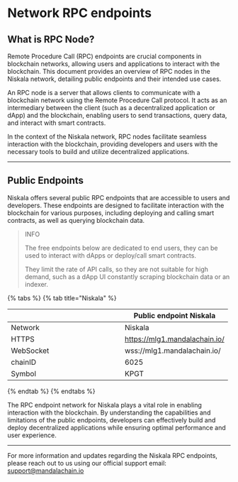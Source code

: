 # Network RPC endpoints

## What is RPC Node?[​](https://docs.astar.network/docs/build/environment/endpoints#what-is-rpc-node) <a href="#what-is-rpc-node" id="what-is-rpc-node"></a>

Remote Procedure Call (RPC) endpoints are crucial components in blockchain networks, allowing users and applications to interact with the blockchain. This document provides an overview of RPC nodes in the Niskala network, detailing public endpoints and their intended use cases.

An RPC node is a server that allows clients to communicate with a blockchain network using the Remote Procedure Call protocol. It acts as an intermediary between the client (such as a decentralized application or dApp) and the blockchain, enabling users to send transactions, query data, and interact with smart contracts.

In the context of the Niskala network, RPC nodes facilitate seamless interaction with the blockchain, providing developers and users with the necessary tools to build and utilize decentralized applications.

***

## Public Endpoints <a href="#public-endpoints" id="public-endpoints"></a>

Niskala offers several public RPC endpoints that are accessible to users and developers. These endpoints are designed to facilitate interaction with the blockchain for various purposes, including deploying and calling smart contracts, as well as querying blockchain data.

> INFO
>
> The free endpoints below are dedicated to end users, they can be used to interact with dApps or deploy/call smart contracts.
>
> They limit the rate of API calls, so they are not suitable for high demand, such as a dApp UI constantly scraping blockchain data or an indexer.

{% tabs %}
{% tab title="Niskala" %}
<table><thead><tr><th width="241"></th><th>Public endpoint Niskala</th></tr></thead><tbody><tr><td>Network</td><td>Niskala</td></tr><tr><td>HTTPS</td><td><a href="https://mlg1.mandalachain.io/">https://mlg1.mandalachain.io/</a></td></tr><tr><td>WebSocket</td><td>wss://mlg1.mandalachain.io/</td></tr><tr><td>chainID</td><td>6025</td></tr><tr><td>Symbol</td><td>KPGT</td></tr></tbody></table>
{% endtab %}
{% endtabs %}

The RPC endpoint network for Niskala plays a vital role in enabling interaction with the blockchain. By understanding the capabilities and limitations of the public endpoints, developers can effectively build and deploy decentralized applications while ensuring optimal performance and user experience.

***

For more information and updates regarding the Niskala RPC endpoints, please reach out to us using our official support email: [support@mandalachain.io](mailto:support@mandalachain.io)&#x20;
